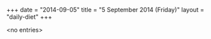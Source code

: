 +++
date = "2014-09-05"
title = "5 September 2014 (Friday)"
layout = "daily-diet"
+++


\<no entries\>
